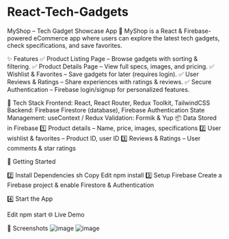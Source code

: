 # React-Tech-Gadgets
MyShop – Tech Gadget Showcase App 🚀
MyShop is a React & Firebase-powered eCommerce app where users can explore the latest tech gadgets, check specifications, and save favorites.

✨ Features
✅ Product Listing Page – Browse gadgets with sorting & filtering.
✅ Product Details Page – View full specs, images, and pricing.
✅ Wishlist & Favorites – Save gadgets for later (requires login).
✅ User Reviews & Ratings – Share experiences with ratings & reviews.
✅ Secure Authentication – Firebase login/signup for personalized features.

🔧 Tech Stack
Frontend: React, React Router, Redux Toolkit, TailwindCSS
Backend: Firebase Firestore (database), Firebase Authentication
State Management: useContext / Redux
Validation: Formik & Yup
📦 Data Stored in Firebase
1️⃣ Product details – Name, price, images, specifications
2️⃣ User wishlist & favorites – Product ID, user ID
3️⃣ Reviews & Ratings – User comments & star ratings

🚀 Getting Started

2️⃣ Install Dependencies
sh
Copy
Edit
npm install
3️⃣ Setup Firebase
Create a Firebase project & enable Firestore & Authentication

4️⃣ Start the App

Edit
npm start
🌐 Live Demo


📸 Screenshots
![image](https://github.com/user-attachments/assets/a00b908b-5239-4582-a840-6fe5273087ec)
![image](https://github.com/user-attachments/assets/a298a630-e7e5-4bca-8f80-b6e03cb1e16f)




